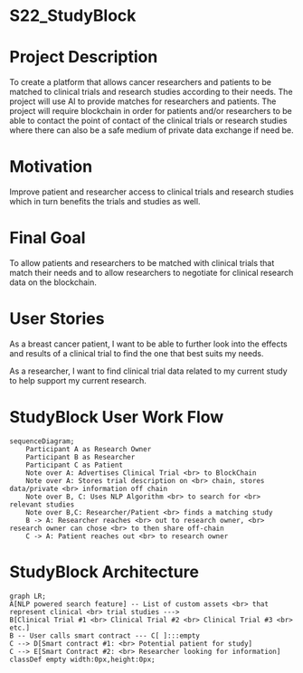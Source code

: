 # S22_StudyBlock
# Project Description 
To create a platform that allows cancer researchers and patients to be matched to clinical trials and research studies according to their needs. The project will use AI to provide matches for researchers and patients. The project will require blockchain in order for patients and/or researchers to be able to contact the point of contact of the clinical trials or research studies where there can also be a safe medium of private data exchange if need be.

# Motivation
Improve patient and researcher access to clinical trials and research studies which in turn benefits the trials and studies as well.

# Final Goal
To allow patients and researchers to be matched with clinical trials that match their needs and to allow researchers to negotiate for clinical research data on the blockchain.


# User Stories
As a breast cancer patient, I want to be able to further look into the effects and results of a clinical trial to find the one that best suits my needs. 

As a researcher, I want to find clinical trial data related to my current study to help support my current research.

# StudyBlock User Work Flow
```mermaid
sequenceDiagram;
    Participant A as Research Owner
    Participant B as Researcher
    Participant C as Patient
    Note over A: Advertises Clinical Trial <br> to BlockChain
    Note over A: Stores trial description on <br> chain, stores data/private <br> information off chain
    Note over B, C: Uses NLP Algorithm <br> to search for <br> relevant studies
    Note over B,C: Researcher/Patient <br> finds a matching study
    B -> A: Researcher reaches <br> out to research owner, <br> research owner can chose <br> to then share off-chain
    C -> A: Patient reaches out <br> to research owner
```

# StudyBlock Architecture
```mermaid
graph LR;
A[NLP powered search feature] -- List of custom assets <br> that represent clinical <br> trial studies --->
B[Clinical Trial #1 <br> Clinical Trial #2 <br> Clinical Trial #3 <br> etc.]
B -- User calls smart contract --- C[ ]:::empty
C --> D[Smart contract #1: <br> Potential patient for study] 
C --> E[Smart Contract #2: <br> Researcher looking for information]
classDef empty width:0px,height:0px;

```
